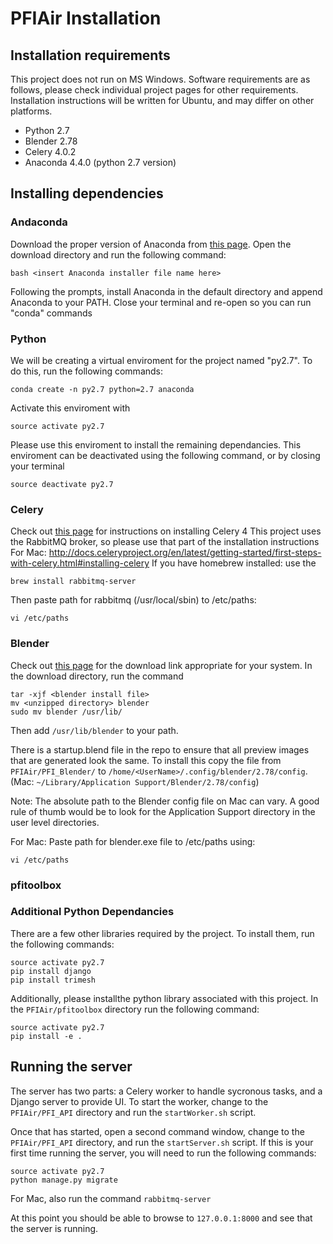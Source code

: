 # PFIAir Installation

## Installation requirements
This project does not run on MS Windows. Software requirements are as follows, please check individual project pages for other requirements.
Installation instructions will be written for Ubuntu, and may differ on other platforms.

- Python 2.7
- Blender 2.78
- Celery 4.0.2
- Anaconda 4.4.0 (python 2.7 version)

## Installing dependencies
### Andaconda
Download the proper version of Anaconda from [this page](https://www.continuum.io/downloads). Open the download directory and run the following command:

```
bash <insert Anaconda installer file name here>
```

Following the prompts, install Anaconda in the default directory and append Anaconda to your PATH. Close your terminal and re-open so you can run "conda" commands

### Python
We will be creating a virtual enviroment for the project named "py2.7". To do this, run the following commands:

```
conda create -n py2.7 python=2.7 anaconda
```

Activate this enviroment with

```
source activate py2.7
```

Please use this enviroment to install the remaining dependancies. This enviroment can be deactivated using the following command, or by closing your terminal

```
source deactivate py2.7
```

### Celery

Check out [this page](http://docs.celeryproject.org/en/latest/getting-started/first-steps-with-celery.html#installing-celery) for instructions on installing Celery 4
This project uses the RabbitMQ broker, so please use that part of the installation instructions
For Mac: http://docs.celeryproject.org/en/latest/getting-started/first-steps-with-celery.html#installing-celery
If you have homebrew installed: use the 
```
brew install rabbitmq-server
```
Then paste path for rabbitmq (/usr/local/sbin) to /etc/paths:
```
vi /etc/paths
```

### Blender

Check out [this page](https://www.blender.org/download/) for the download link appropriate for your system.
In the download directory, run the command
```
tar -xjf <blender install file>
mv <unzipped directory> blender
sudo mv blender /usr/lib/
```

Then add `/usr/lib/blender` to your path.

There is a startup.blend file in the repo to ensure that all preview images that are generated look the same. To install this copy the file from `PFIAir/PFI_Blender/` to `/home/<UserName>/.config/blender/2.78/config`. (Mac: `~/Library/Application Support/Blender/2.78/config`)

Note: The absolute path to the Blender config file on Mac can vary. A good rule of thumb would be to look for the Application Support directory in the user level directories.

For Mac: Paste path for blender.exe file to /etc/paths using:
```
vi /etc/paths
```



### pfitoolbox

### Additional Python Dependancies

There are a few other libraries required by the project. To install them, run the following commands:
```
source activate py2.7
pip install django
pip install trimesh
```

Additionally, please installthe python library associated with this project. In the `PFIAir/pfitoolbox` directory run the following command:

```
source activate py2.7
pip install -e .
```

## Running the server
The server has two parts: a Celery worker to handle sycronous tasks, and a Django server to provide UI. To start the worker, change to the `PFIAir/PFI_API` directory and run the `startWorker.sh` script.

Once that has started, open a second command window, change to the `PFIAir/PFI_API` directory, and run the `startServer.sh` script. If this is your first time running the server, you will need to run the following commands:


```
source activate py2.7
python manage.py migrate
```

For Mac, also run the command `rabbitmq-server`

At this point you should be able to browse to `127.0.0.1:8000` and see that the server is running.
